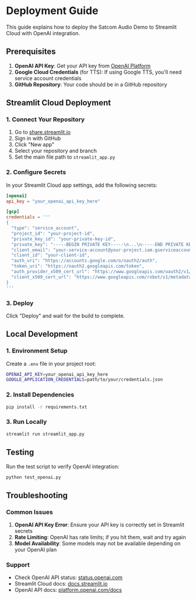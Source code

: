 # Deployment Guide

This guide explains how to deploy the Satcom Audio Demo to Streamlit Cloud with OpenAI integration.

## Prerequisites

1. **OpenAI API Key**: Get your API key from [OpenAI Platform](https://platform.openai.com/api-keys)
2. **Google Cloud Credentials** (for TTS): If using Google TTS, you'll need service account credentials
3. **GitHub Repository**: Your code should be in a GitHub repository

## Streamlit Cloud Deployment

### 1. Connect Your Repository

1. Go to [share.streamlit.io](https://share.streamlit.io)
2. Sign in with GitHub
3. Click "New app"
4. Select your repository and branch
5. Set the main file path to `streamlit_app.py`

### 2. Configure Secrets

In your Streamlit Cloud app settings, add the following secrets:

```toml
[openai]
api_key = "your_openai_api_key_here"

[gcp]
credentials = '''
{
  "type": "service_account",
  "project_id": "your-project-id",
  "private_key_id": "your-private-key-id",
  "private_key": "-----BEGIN PRIVATE KEY-----\n...\n-----END PRIVATE KEY-----\n",
  "client_email": "your-service-account@your-project.iam.gserviceaccount.com",
  "client_id": "your-client-id",
  "auth_uri": "https://accounts.google.com/o/oauth2/auth",
  "token_uri": "https://oauth2.googleapis.com/token",
  "auth_provider_x509_cert_url": "https://www.googleapis.com/oauth2/v1/certs",
  "client_x509_cert_url": "https://www.googleapis.com/robot/v1/metadata/x509/your-service-account%40your-project.iam.gserviceaccount.com"
}
'''
```

### 3. Deploy

Click "Deploy" and wait for the build to complete.

## Local Development

### 1. Environment Setup

Create a `.env` file in your project root:

```bash
OPENAI_API_KEY=your_openai_api_key_here
GOOGLE_APPLICATION_CREDENTIALS=path/to/your/credentials.json
```

### 2. Install Dependencies

```bash
pip install -r requirements.txt
```

### 3. Run Locally

```bash
streamlit run streamlit_app.py
```

## Testing

Run the test script to verify OpenAI integration:

```bash
python test_openai.py
```

## Troubleshooting

### Common Issues

1. **OpenAI API Key Error**: Ensure your API key is correctly set in Streamlit secrets
2. **Rate Limiting**: OpenAI has rate limits; if you hit them, wait and try again
3. **Model Availability**: Some models may not be available depending on your OpenAI plan

### Support

- Check OpenAI API status: [status.openai.com](https://status.openai.com)
- Streamlit Cloud docs: [docs.streamlit.io](https://docs.streamlit.io)
- OpenAI API docs: [platform.openai.com/docs](https://platform.openai.com/docs)
